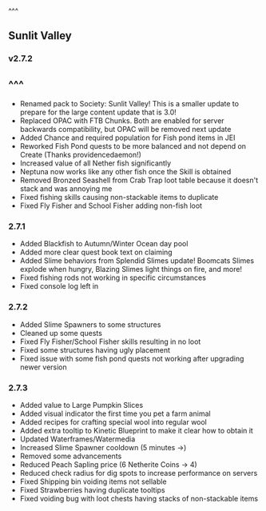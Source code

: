 ^^^
## Sunlit Valley
### v2.7.2
^^^
--- 
- Renamed pack to Society: Sunlit Valley! This is a smaller update to prepare for the large content update that is 3.0!
- Replaced OPAC with FTB Chunks. Both are enabled for server backwards compatibility, but OPAC will be removed next update
- Added Chance and required population for Fish pond items in JEI
- Reworked Fish Pond quests to be more balanced and not depend on Create (Thanks providencedaemon!)
- Increased value of all Nether fish significantly 
- Neptuna now works like any other fish once the Skill is obtained
- Removed Bronzed Seashell from Crab Trap loot table because it doesn't stack and was annoying me
- Fixed fishing skills causing non-stackable items to duplicate
- Fixed Fly Fisher and School Fisher adding non-fish loot

### 2.7.1
- Added Blackfish to Autumn/Winter Ocean day pool
- Added more clear quest book text on claiming
- Added Slime behaviors from Splendid Slimes update! Boomcats Slimes explode when hungry, Blazing Slimes light things on fire, and more!
- Fixed fishing rods not working in specific circumstances
- Fixed console log left in

### 2.7.2
- Added Slime Spawners to some structures
- Cleaned up some quests
- Fixed Fly Fisher/School Fisher skills resulting in no loot
- Fixed some structures having ugly placement
- Fixed issue with some fish pond quests not working after upgrading newer version

### 2.7.3
- Added value to Large Pumpkin Slices
- Added visual indicator the first time you pet a farm animal
- Added recipes for crafting special wool into regular wool
- Added extra tooltip to Kinetic Blueprint to make it clear how to obtain it
- Updated Waterframes/Watermedia 
- Increased Slime Spawner cooldown (5 minutes ->)
- Removed some advancements
- Reduced Peach Sapling price (6 Netherite Coins -> 4)
- Reduced check radius for dig spots to increase performance on servers
- Fixed Shipping bin voiding items not sellable
- Fixed Strawberries having duplicate tooltips
- Fixed voiding bug with loot chests having stacks of non-stackable items